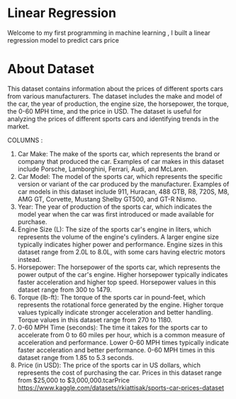
# Linear Regression 
Welcome to my first programming in machine learning , I built a linear regression model to predict cars price

# About Dataset
This dataset contains information about the prices of different sports cars from various manufacturers. The dataset includes the make and model of the car, the year of production, the engine size, the horsepower, the torque, the 0-60 MPH time, and the price in USD. The dataset is useful for analyzing the prices of different sports cars and identifying trends in the market.

COLUMNS :
1. Car Make: The make of the sports car, which represents the brand or company that produced the car. Examples of car makes in this dataset include Porsche, Lamborghini, Ferrari, Audi, and McLaren.
2. Car Model: The model of the sports car, which represents the specific version or variant of the car produced by the manufacturer. Examples of car models in this dataset include 911, Huracan, 488 GTB, R8, 720S, M8, AMG GT, Corvette, Mustang Shelby GT500, and GT-R Nismo.
3. Year: The year of production of the sports car, which indicates the model year when the car was first introduced or made available for purchase.
4. Engine Size (L): The size of the sports car's engine in liters, which represents the volume of the engine's cylinders. A larger engine size typically indicates higher power and performance. Engine sizes in this dataset range from 2.0L to 8.0L, with some cars having electric motors instead.
5. Horsepower: The horsepower of the sports car, which represents the power output of the car's engine. Higher horsepower typically indicates faster acceleration and higher top speed. Horsepower values in this dataset range from 300 to 1479.
6. Torque (lb-ft): The torque of the sports car in pound-feet, which represents the rotational force generated by the engine. Higher torque values typically indicate stronger acceleration and better handling. Torque values in this dataset range from 270 to 1180.
7. 0-60 MPH Time (seconds): The time it takes for the sports car to accelerate from 0 to 60 miles per hour, which is a common measure of acceleration and performance. Lower 0-60 MPH times typically indicate faster acceleration and better performance. 0-60 MPH times in this dataset range from 1.85 to 5.3 seconds.
8. Price (in USD): The price of the sports car in US dollars, which represents the cost of purchasing the car. Prices in this dataset range from $25,000 to $3,000,000.tcarPrice
https://www.kaggle.com/datasets/rkiattisak/sports-car-prices-dataset
